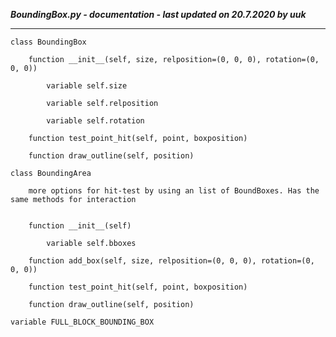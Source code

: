 ***BoundingBox.py - documentation - last updated on 20.7.2020 by uuk***
___

    class BoundingBox

        function __init__(self, size, relposition=(0, 0, 0), rotation=(0, 0, 0))

            variable self.size

            variable self.relposition

            variable self.rotation

        function test_point_hit(self, point, boxposition)

        function draw_outline(self, position)

    class BoundingArea
        
        more options for hit-test by using an list of BoundBoxes. Has the same methods for interaction


        function __init__(self)

            variable self.bboxes

        function add_box(self, size, relposition=(0, 0, 0), rotation=(0, 0, 0))

        function test_point_hit(self, point, boxposition)

        function draw_outline(self, position)

    variable FULL_BLOCK_BOUNDING_BOX